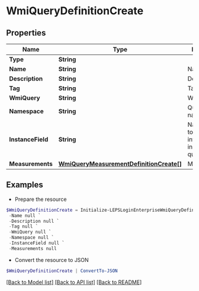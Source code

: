 # WmiQueryDefinitionCreate
## Properties

Name | Type | Description | Notes
------------ | ------------- | ------------- | -------------
**Type** | **String** |  | 
**Name** | **String** | Name | [optional] 
**Description** | **String** | Description | [optional] 
**Tag** | **String** | Tag | [optional] 
**WmiQuery** | **String** | Wmi Query | [optional] 
**Namespace** | **String** | Query namespace | [optional] 
**InstanceField** | **String** | Name of field to identify intended instance from query result | [optional] 
**Measurements** | [**WmiQueryMeasurementDefinitionCreate[]**](WmiQueryMeasurementDefinitionCreate.md) | Measurements | [optional] 

## Examples

- Prepare the resource
```powershell
$WmiQueryDefinitionCreate = Initialize-LEPSLoginEnterpriseWmiQueryDefinitionCreate  -Type null `
 -Name null `
 -Description null `
 -Tag null `
 -WmiQuery null `
 -Namespace null `
 -InstanceField null `
 -Measurements null
```

- Convert the resource to JSON
```powershell
$WmiQueryDefinitionCreate | ConvertTo-JSON
```

[[Back to Model list]](../README.md#documentation-for-models) [[Back to API list]](../README.md#documentation-for-api-endpoints) [[Back to README]](../README.md)

